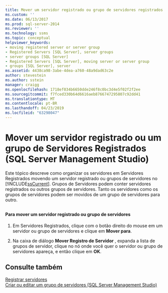 ```yaml
---
title: Mover um servidor registrado ou grupo de servidores registrados (SQL Server Management Studio) | Microsoft Docs
ms.custom: ''
ms.date: 06/13/2017
ms.prod: sql-server-2014
ms.reviewer: ''
ms.technology: ssms
ms.topic: conceptual
helpviewer_keywords:
- moving registered server or server group
- Registered Servers [SQL Server], server groups
- server groups [SQL Server]
- Registered Servers [SQL Server], moving server or server group
- groups [SQL Server], server
ms.assetid: 4438ca98-3abe-4dea-a760-48a9dad63c2e
author: stevestein
ms.author: sstein
manager: craigg
ms.openlocfilehash: 1718ef034b6650dde246f8c0bc3d4e5f02f2f2ee
ms.sourcegitcommit: f7fced330b64d6616aeb8766747295807c92dd41
ms.translationtype: MT
ms.contentlocale: pt-BR
ms.lasthandoff: 04/23/2019
ms.locfileid: "63298047"
---
```

# <a name="move-a-registered-server-or-registered-server-group-sql-server-management-studio"></a>Mover um servidor registrado ou um grupo de Servidores Registrados (SQL Server Management Studio)
  Este tópico descreve como organizar os servidores em Servidores Registrados movendo um servidor registrado ou grupos de servidores no [!INCLUDE[ssCurrent](../../includes/sscurrent-md.md)]. Grupos de Servidores podem conter servidores registrados ou outros grupos de servidores. Tanto os servidores como os grupos de servidores podem ser movidos de um grupo de servidores para outro.  
  
##  <a name="SSMSProcedure"></a>  
  
#### <a name="to-move-a-registered-server-or-server-group"></a>Para mover um servidor registrado ou grupo de servidores  
  
1.  Em Servidores Registrados, clique com o botão direito do mouse em um servidor ou grupo de servidores e clique em **Mover para**.  
  
2.  Na caixa de diálogo **Mover Registro de Servidor** , expanda a lista de grupos de servidor, clique no nó onde você quer o servidor ou grupo de servidores apareça, e então clique em **OK**.  
  
## <a name="see-also"></a>Consulte também  
 [Registrar servidores](register-servers.md)   
 [Criar ou editar um grupo de servidores &#40;SQL Server Management Studio&#41;](create-or-edit-a-server-group-sql-server-management-studio.md)  
  
  
